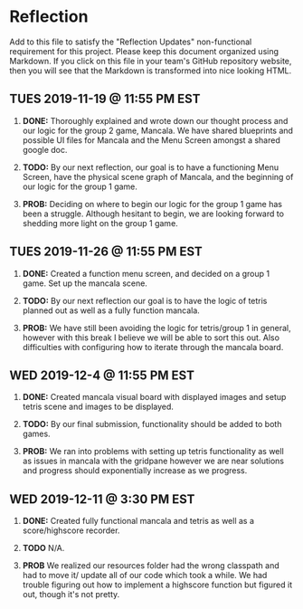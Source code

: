 # Reflection

Add to this file to satisfy the "Reflection Updates" non-functional requirement
for this project. Please keep this document organized using Markdown. If you
click on this file in your team's GitHub repository website, then you will see
that the Markdown is transformed into nice looking HTML.

## TUES 2019-11-19 @ 11:55 PM EST

1. **DONE:** Thoroughly explained and wrote down our thought process and our logic for the group 2 game, Mancala. We have shared blueprints and possible UI files for Mancala and the Menu Screen amongst a shared google doc.

2. **TODO:** By our next reflection, our goal is to have a functioning Menu Screen, have the physical scene graph of Mancala, and the beginning of our logic for the group 1 game.

3. **PROB:** Deciding on where to begin our logic for the group 1 game has been a struggle. Although hesitant to begin, we are looking forward to shedding more light on the group 1 game.

## TUES 2019-11-26 @ 11:55 PM EST

1. **DONE:** Created a function menu screen, and decided on a group 1 game. Set up the mancala scene.

2. **TODO:** By our next reflection our goal is to have the logic of tetris planned out as well as a fully function mancala.

3. **PROB:** We have still been avoiding the logic for tetris/group 1 in general, however with this break I believe we will be able to sort this out. Also difficulties with configuring how to iterate through the mancala board.

## WED 2019-12-4 @ 11:55 PM EST

1. **DONE:** Created mancala visual board with displayed images and setup tetris scene and images to be displayed.

2. **TODO:** By our final submission, functionality should be added to both games.

3. **PROB:** We ran into problems with setting up tetris functionality as well as issues in mancala with the gridpane however we are near solutions and progress should exponentially increase as we progress.

## WED 2019-12-11 @ 3:30 PM EST

1. **DONE:** Created fully functional mancala and tetris as well as a score/highscore recorder.

2. **TODO** N/A.

3. **PROB** We realized our resources folder had the wrong classpath and had to move it/ update all of our code which took a while. We had trouble figuring out how to implement a highscore function but figured it out, though it's not pretty.